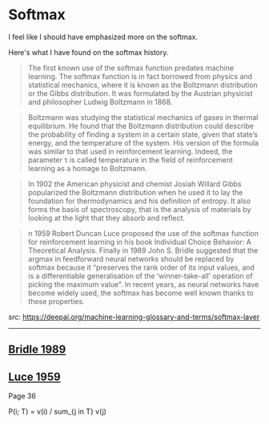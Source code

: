 # Softmax

I feel like I should have emphasized more on the softmax.

Here's what I have found on the softmax history.

> The first known use of the softmax function predates machine learning. The softmax function is in fact borrowed from physics and statistical mechanics, where it is known as the Boltzmann distribution or the Gibbs distribution. It was formulated by the Austrian physicist and philosopher Ludwig Boltzmann in 1868.

> Boltzmann was studying the statistical mechanics of gases in thermal equilibrium. He found that the Boltzmann distribution could describe the probability of finding a system in a certain state, given that state’s energy, and the temperature of the system. His version of the formula was similar to that used in reinforcement learning. Indeed, the parameter τ is called temperature in the field of reinforcement learning as a homage to Boltzmann.

> In 1902 the American physicist and chemist Josiah Willard Gibbs popularized the Boltzmann distribution when he used it to lay the foundation for thermodynamics and his definition of entropy. It also forms the basis of spectroscopy, that is the analysis of materials by looking at the light that they absorb and reflect.

> n 1959 Robert Duncan Luce proposed the use of the softmax function for reinforcement learning in his book Individual Choice Behavior: A Theoretical Analysis. Finally in 1989 John S. Bridle suggested that the argmax in feedforward neural networks should be replaced by softmax because it “preserves the rank order of its input values, and is a differentiable generalisation of the ‘winner-take-all’ operation of picking the maximum value”. In recent years, as neural networks have become widely used, the softmax has become well known thanks to these properties.

src: https://deepai.org/machine-learning-glossary-and-terms/softmax-layer

-------------

## [Bridle 1989](https://github.com/tatpongkatanyukul/papers/blob/main/RecogAwareness/NIPS-1989-training-stochastic-model-recognition-algorithms-as-networks-can-lead-to-maximum-mutual-information-estimation-of-parameters-Paper.pdf)

## [Luce 1959](https://github.com/tatpongkatanyukul/papers/blob/main/RecogAwareness/130718_LuceChoiceBehavior.pdf)
Page 36

P(i; T) = v(i) / sum_{j in T} v(j)

